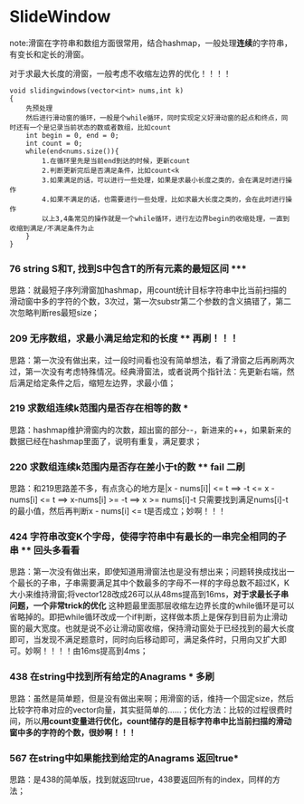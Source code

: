 # SlideWindow

note:滑窗在字符串和数组方面很常用，结合hashmap，一般处理**连续**的字符串，有变长和定长的滑窗。

对于求最大长度的滑窗，一般考虑不收缩左边界的优化！！！！
```
void slidingwindows(vector<int> nums,int k)
{ 
    先预处理 
    然后进行滑动窗的循环，一般是个while循环，同时实现定义好滑动窗的起点和终点，同时还有一个是记录当前状态的数或者数组，比如count 
    int begin = 0, end = 0; 
    int count = 0; 
    while(end<nums.size()){ 
        1.在循环里先是当前end到达的时候，更新count 
        2.判断更新完后是否满足条件，比如count<k 
        3.如果满足的话，可以进行一些处理，如果是求最小长度之类的，会在满足时进行操作 
        4.如果不满足的话，也需要进行一些处理，比如求最大长度之类的，会在此时进行操作 
        以上3,4条常见的操作就是一个while循环，进行左边界begin的收缩处理，一直到收缩到满足/不满足条件为止 
    } 
}
```
### 76 string S和T, 找到S中包含T的所有元素的最短区间 ***
思路：就最短子序列滑窗加hashmap，用count统计目标字符串中比当前扫描的滑动窗中多的字符的个数，3次过，第一次substr第二个参数的含义搞错了，第二次忽略判断res最短size；

### 209 无序数组，求最小满足给定和的长度 ** 再刷！！！
思路：第一次没有做出来，过一段时间看也没有简单想法，看了滑窗之后再刷两次过，第一次没有考虑特殊情况。经典滑窗法，或者说两个指针法：先更新右端，然后满足给定条件之后，缩短左边界，求最小值；

### 219 求数组连续k范围内是否存在相等的数 *
思路：hashmap维护滑窗内的次数，超出窗的部分--，新进来的++，如果新来的数据已经在hashmap里面了，说明有重复，满足要求；

### 220 求数组连续k范围内是否存在差小于t的数 ** fail 二刷
思路：和219思路差不多，有点贪心的地方是|x - nums[i]| <= t  ==> -t <= x - nums[i] <= t ==> x-nums[i] >= -t ==> x >= nums[i]-t 只需要找到满足nums[i]-t的最小值，然后再判断x - nums[i] <= t是否成立；妙啊！！！

### 424 字符串改变K个字母，使得字符串中有最长的一串完全相同的子串 ** 回头多看看
思路：第一次没有做出来，即使知道用滑窗法也是没有想出来；问题转换成找出一个最长的子串，子串需要满足其中个数最多的字母不一样的字母总数不超过K，K大小来维持滑窗;将vector128改成26可以从48ms提高到16ms，**对于求最长子串问题，一个非常trick的优化** 这种题最里面那层收缩左边界长度的while循环是可以省略掉的。即把while循环改成一个if判断，这样做本质上是保存到目前为止滑动窗的最大宽度。也就是说不必让滑动窗收缩，保持滑动窗处于已经找到的最大长度即可，当发现不满足题意时，同时向后移动即可，满足条件时，只用向又扩大即可。妙啊！！！！由16ms提高到4ms；

### 438 在string中找到所有给定的Anagrams * 多刷
思路：虽然是简单题，但是没有做出来啊；用滑窗的话，维持一个固定size，然后比较字符串对应的vector向量，其实挺简单的……；优化方法：比较的过程很费时间，所以**用count变量进行优化，count储存的是目标字符串中比当前扫描的滑动窗中多的字符的个数，很妙啊！！！**

### 567 在string中如果能找到给定的Anagrams 返回true*
思路：是438的简单版，找到就返回true，438要返回所有的index，同样的方法；
